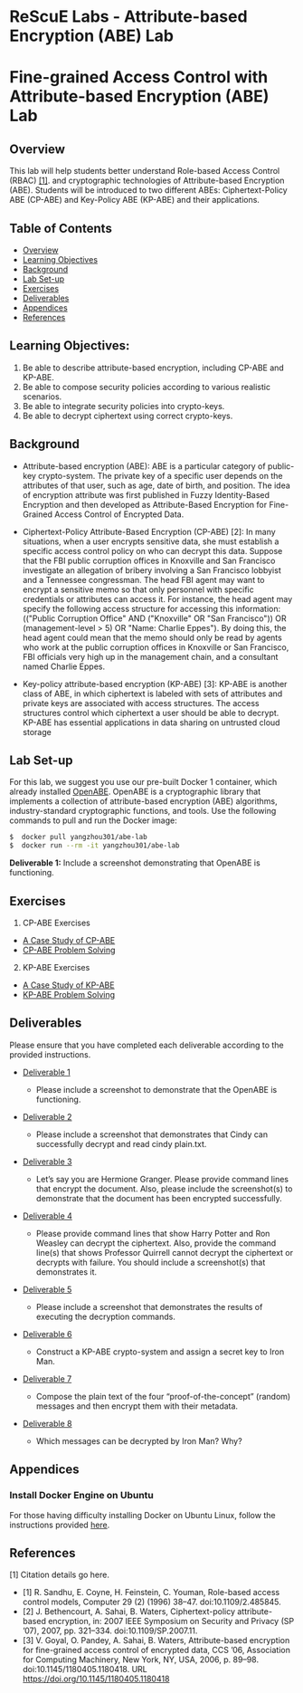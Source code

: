 # ReScuE Labs - Attribute-based Encryption (ABE) Lab
# Fine-grained Access Control with Attribute-based Encryption (ABE) Lab
## Overview
This lab will help students better understand Role-based Access Control (RBAC)  <a href="#cite1">[1]</a>. and cryptographic technologies of Attribute-based Encryption (ABE). Students will be introduced to two different ABEs: Ciphertext-Policy ABE (CP-ABE) and Key-Policy ABE (KP-ABE) and their applications.

## Table of Contents

- [Overview](#overview)
- [Learning Objectives](#learning-objectives)
- [Background](#background)
- [Lab Set-up](#lab-set-up)
- [Exercises](#exercises)
- [Deliverables](#deliverables)
- [Appendices](#appendices)
- [References](#references)


## Learning Objectives:
1. Be able to describe attribute-based encryption, including CP-ABE and KP-ABE.
2. Be able to compose security policies according to various realistic scenarios.
3. Be able to integrate security policies into crypto-keys.
4. Be able to decrypt ciphertext using correct crypto-keys.

## Background
- Attribute-based encryption (ABE):  ABE is a particular category of public-key crypto-system.
The private key of a specific user depends on the attributes of that user, such as age, date of birth, and position. The idea of encryption attribute was first published in Fuzzy Identity-Based Encryption and then developed as Attribute-Based Encryption for Fine-Grained Access Control of
Encrypted Data.

- Ciphertext-Policy Attribute-Based Encryption (CP-ABE) [2]: In many situations, when a user
encrypts sensitive data, she must establish a specific access control policy on who can decrypt
this data. Suppose that the FBI public corruption offices in Knoxville and San Francisco investigate an allegation of bribery involving a San Francisco lobbyist and a Tennessee congressman. The head FBI agent may want to encrypt a sensitive memo so that only personnel with specific credentials or attributes can access it. For instance, the head agent may specify the following access structure for accessing this information: (("Public Corruption Office" AND
("Knoxville" OR "San Francisco")) OR (management-level > 5) OR "Name: Charlie Eppes"). By doing this, the head agent could mean that the memo should only be read by agents who work at the public corruption offices in Knoxville or San Francisco, FBI officials very high up in the management chain, and a consultant named Charlie Eppes.

- Key-policy attribute-based encryption (KP-ABE) [3]: KP-ABE is another class of ABE, in which
ciphertext is labeled with sets of attributes and private keys are associated with access structures. The access structures control which ciphertext a user should be able to decrypt. KP-ABE has essential applications in data sharing on untrusted cloud storage

## Lab Set-up
For this lab, we suggest you use our pre-built Docker 1 container, which already installed [OpenABE](https://github.com/zeutro/openabe). OpenABE is a cryptographic library that implements a collection of attribute-based encryption (ABE) algorithms, industry-standard cryptographic functions, and tools. Use the following commands to pull and run the Docker image:
```bash
$  docker pull yangzhou301/abe-lab
$  docker run --rm -it yangzhou301/abe-lab
```
**Deliverable 1:** Include a screenshot demonstrating that OpenABE is functioning.

## Exercises
1.  CP-ABE Exercises
   - [A Case Study of CP-ABE](CP-ABE_cs.md)
   - [CP-ABE Problem Solving](CP-ABE_ps.md)
2.  KP-ABE Exercises
   - [A Case Study of KP-ABE](KP-ABE_cs.md)
   - [KP-ABE Problem Solving](KP-ABE_ps.md)

## Deliverables
Please ensure that you have completed each deliverable according to the provided instructions.

- [Deliverable 1](README.md#lab-set-up)
   - Please include a screenshot to demonstrate that the OpenABE is functioning.

- [Deliverable 2](CP-ABE_cs.md#deliverable-2)
  - Please include a screenshot that demonstrates that Cindy can successfully decrypt and read cindy plain.txt.

- [Deliverable 3](CP-ABE_ps.md#deliverable-3)
  - Let’s say you are Hermione Granger. Please provide command lines that encrypt the document. Also, please include the screenshot(s) to demonstrate that the document has been encrypted successfully.

- [Deliverable 4](CP-ABE_ps.md#deliverable-4)
  - Please provide command lines that show Harry Potter and Ron Weasley can decrypt the ciphertext. Also, provide the command line(s) that shows Professor Quirrell cannot decrypt the ciphertext or decrypts with failure. You should include a screenshot(s) that demonstrates it.

- [Deliverable 5](KP-ABE_cs.md#deliverable-5)
  - Please include a screenshot that demonstrates the results of executing the decryption commands.

- [Deliverable 6](KP-ABE_ps.md#deliverable-6)
  - Construct a KP-ABE crypto-system and assign a secret key to Iron Man.

- [Deliverable 7](KP-ABE_ps.md#deliverable-7)
  - Compose the plain text of the four “proof-of-the-concept” (random) messages and then encrypt them with their metadata.

- [Deliverable 8](KP-ABE_ps.md#deliverable-8)
  - Which messages can be decrypted by Iron Man? Why?



## Appendices
### Install Docker Engine on Ubuntu
For those having difficulty installing Docker on Ubuntu Linux, follow the instructions provided [here](Install_docker.md).



## References
<span id="ref1"></span>[1] Citation details go here.
- [1] R. Sandhu, E. Coyne, H. Feinstein, C. Youman, Role-based access control models, Computer 29 (2) (1996) 38–47. doi:10.1109/2.485845.
- [2] J. Bethencourt, A. Sahai, B. Waters, Ciphertext-policy attribute-based encryption, in: 2007 IEEE Symposium on Security and Privacy (SP ’07), 2007, pp. 321–334. doi:10.1109/SP.2007.11.
- [3] V. Goyal, O. Pandey, A. Sahai, B. Waters, Attribute-based encryption for fine-grained access control of encrypted data, CCS ’06, Association for Computing Machinery, New York, NY, USA, 2006, p. 89–98. doi:10.1145/1180405.1180418. URL https://doi.org/10.1145/1180405.1180418


